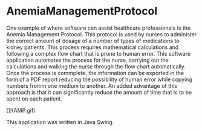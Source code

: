 # AnemiaManagementProtocol

One example of where software can assist healthcare professionals is the Anemia Management Protocol. This protocol is used by nurses to administer the correct amount of dosage of a number of types of medications to kidney patients. This process requires mathematical calculations and following a complex flow chart that is prone to human error. This software application automates the process for the nurse, carrying out the calculations and walking the nurse through the flow chart automatically. Once the process is commplete, the information can be exported in the form of a PDF report reducing the possibility of human error while copying numbers fromm one medium to another. An added  advantage of this approach is that it can significantly reduce the amount of time that is to be spent on each patient.

[]!(AMP.gif)

This application was written in Java Swing.